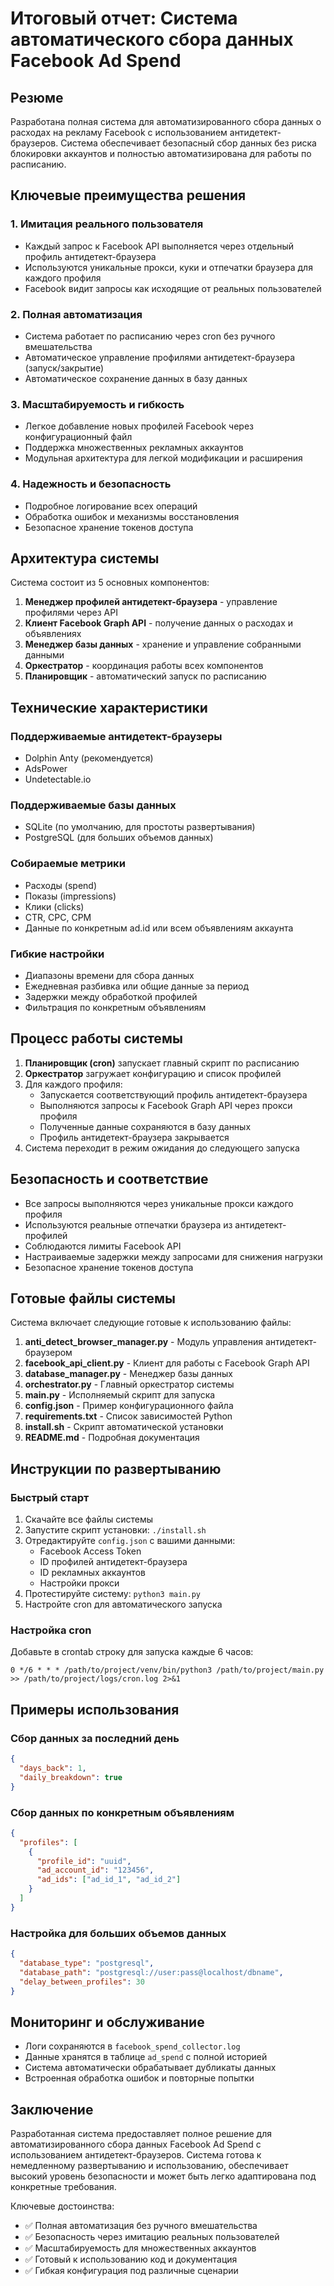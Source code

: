# Итоговый отчет: Система автоматического сбора данных Facebook Ad Spend

## Резюме

Разработана полная система для автоматизированного сбора данных о расходах на рекламу Facebook с использованием антидетект-браузеров. Система обеспечивает безопасный сбор данных без риска блокировки аккаунтов и полностью автоматизирована для работы по расписанию.

## Ключевые преимущества решения

### 1. Имитация реального пользователя
- Каждый запрос к Facebook API выполняется через отдельный профиль антидетект-браузера
- Используются уникальные прокси, куки и отпечатки браузера для каждого профиля
- Facebook видит запросы как исходящие от реальных пользователей

### 2. Полная автоматизация
- Система работает по расписанию через cron без ручного вмешательства
- Автоматическое управление профилями антидетект-браузера (запуск/закрытие)
- Автоматическое сохранение данных в базу данных

### 3. Масштабируемость и гибкость
- Легкое добавление новых профилей Facebook через конфигурационный файл
- Поддержка множественных рекламных аккаунтов
- Модульная архитектура для легкой модификации и расширения

### 4. Надежность и безопасность
- Подробное логирование всех операций
- Обработка ошибок и механизмы восстановления
- Безопасное хранение токенов доступа

## Архитектура системы

Система состоит из 5 основных компонентов:

1. **Менеджер профилей антидетект-браузера** - управление профилями через API
2. **Клиент Facebook Graph API** - получение данных о расходах и объявлениях
3. **Менеджер базы данных** - хранение и управление собранными данными
4. **Оркестратор** - координация работы всех компонентов
5. **Планировщик** - автоматический запуск по расписанию

## Технические характеристики

### Поддерживаемые антидетект-браузеры
- Dolphin Anty (рекомендуется)
- AdsPower
- Undetectable.io

### Поддерживаемые базы данных
- SQLite (по умолчанию, для простоты развертывания)
- PostgreSQL (для больших объемов данных)

### Собираемые метрики
- Расходы (spend)
- Показы (impressions)
- Клики (clicks)
- CTR, CPC, CPM
- Данные по конкретным ad.id или всем объявлениям аккаунта

### Гибкие настройки
- Диапазоны времени для сбора данных
- Ежедневная разбивка или общие данные за период
- Задержки между обработкой профилей
- Фильтрация по конкретным объявлениям

## Процесс работы системы

1. **Планировщик (cron)** запускает главный скрипт по расписанию
2. **Оркестратор** загружает конфигурацию и список профилей
3. Для каждого профиля:
   - Запускается соответствующий профиль антидетект-браузера
   - Выполняются запросы к Facebook Graph API через прокси профиля
   - Полученные данные сохраняются в базу данных
   - Профиль антидетект-браузера закрывается
4. Система переходит в режим ожидания до следующего запуска

## Безопасность и соответствие

- Все запросы выполняются через уникальные прокси каждого профиля
- Используются реальные отпечатки браузера из антидетект-профилей
- Соблюдаются лимиты Facebook API
- Настраиваемые задержки между запросами для снижения нагрузки
- Безопасное хранение токенов доступа

## Готовые файлы системы

Система включает следующие готовые к использованию файлы:

1. **anti_detect_browser_manager.py** - Модуль управления антидетект-браузером
2. **facebook_api_client.py** - Клиент для работы с Facebook Graph API
3. **database_manager.py** - Менеджер базы данных
4. **orchestrator.py** - Главный оркестратор системы
5. **main.py** - Исполняемый скрипт для запуска
6. **config.json** - Пример конфигурационного файла
7. **requirements.txt** - Список зависимостей Python
8. **install.sh** - Скрипт автоматической установки
9. **README.md** - Подробная документация

## Инструкции по развертыванию

### Быстрый старт

1. Скачайте все файлы системы
2. Запустите скрипт установки: `./install.sh`
3. Отредактируйте `config.json` с вашими данными:
   - Facebook Access Token
   - ID профилей антидетект-браузера
   - ID рекламных аккаунтов
   - Настройки прокси
4. Протестируйте систему: `python3 main.py`
5. Настройте cron для автоматического запуска

### Настройка cron

Добавьте в crontab строку для запуска каждые 6 часов:
```
0 */6 * * * /path/to/project/venv/bin/python3 /path/to/project/main.py >> /path/to/project/logs/cron.log 2>&1
```

## Примеры использования

### Сбор данных за последний день
```json
{
  "days_back": 1,
  "daily_breakdown": true
}
```

### Сбор данных по конкретным объявлениям
```json
{
  "profiles": [
    {
      "profile_id": "uuid",
      "ad_account_id": "123456",
      "ad_ids": ["ad_id_1", "ad_id_2"]
    }
  ]
}
```

### Настройка для больших объемов данных
```json
{
  "database_type": "postgresql",
  "database_path": "postgresql://user:pass@localhost/dbname",
  "delay_between_profiles": 30
}
```

## Мониторинг и обслуживание

- Логи сохраняются в `facebook_spend_collector.log`
- Данные хранятся в таблице `ad_spend` с полной историей
- Система автоматически обрабатывает дубликаты данных
- Встроенная обработка ошибок и повторные попытки

## Заключение

Разработанная система предоставляет полное решение для автоматизированного сбора данных Facebook Ad Spend с использованием антидетект-браузеров. Система готова к немедленному развертыванию и использованию, обеспечивает высокий уровень безопасности и может быть легко адаптирована под конкретные требования.

Ключевые достоинства:
- ✅ Полная автоматизация без ручного вмешательства
- ✅ Безопасность через имитацию реальных пользователей
- ✅ Масштабируемость для множественных аккаунтов
- ✅ Готовый к использованию код и документация
- ✅ Гибкая конфигурация под различные сценарии

